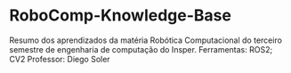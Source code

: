 # RoboComp-Knowledge-Base
Resumo dos aprendizados da matéria Robótica Computacional do terceiro semestre de engenharia de computação do Insper. 
Ferramentas: ROS2; CV2
Professor: Diego Soler
